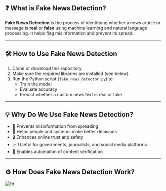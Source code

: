 

## ❓ What is Fake News Detection?

**Fake News Detection** is the process of identifying whether a news article or message is **real** or **false** using machine learning and natural language processing. It helps flag misinformation and prevent its spread.

---

## 🛠️ How to Use Fake News Detection

1. Clone or download this repository.
2. Make sure the required libraries are installed (see below).
3. Run the Python script (`fake_news_detector.py`) to:
   - Train the model
   - Evaluate accuracy
   - Predict whether a custom news text is real or fake

---

## 💡 Why Do We Use Fake News Detection?

- 🛑 Prevents misinformation from spreading
- 🧠 Helps people and systems make better decisions
- 🔒 Enhances online trust and safety
- 📈 Useful for governments, journalists, and social media platforms
- 🤖 Enables automation of content verification

---

## ⚙️ How Does Fake News Detection Work?


![fn](https://github.com/user-attachments/assets/8fc7b052-0a55-483a-a26f-b791cad3ec46)
